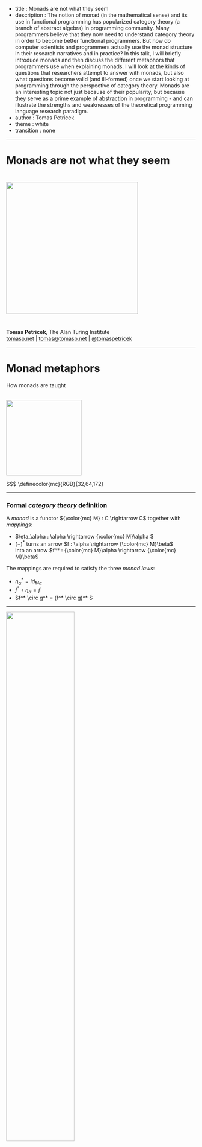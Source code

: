 - title : Monads are not what they seem
- description : The notion of monad (in the mathematical sense) and its use in functional 
    programming has popularized category theory (a branch of abstract algebra) in programming 
    community. Many programmers believe that they now need to understand category theory in order 
    to become better functional programmers. But how do computer scientists and programmers 
    actually use the monad structure in their research narratives and in practice? 
    In this talk, I will briefly introduce monads and then discuss the different metaphors 
    that programmers use when explaining monads. I will look at the kinds of questions that 
    researchers attempt to answer with monads, but also what questions become valid (and 
    ill-formed) once we start looking at programming through the perspective of category theory. 
    Monads are an interesting topic not just because of their popularity, but because they serve 
    as a prime example of abstraction in programming - and can illustrate the strengths and 
    weaknesses of the theoretical programming language research paradigm.
- author : Tomas Petricek
- theme : white
- transition : none

****************************************************************************************************

# Monads are not what they seem

<div style="margin:40px 0px 40px 0px">
<img src="images/monads.jpg" style="height:350px" />
</div>

**Tomas Petricek**, The Alan Turing Institute <br />
[tomasp.net](http://tomasp.net) | [tomas@tomasp.net](mailto:tomas@tomasp.net) | [@tomaspetricek](http://twitter.com/tomaspetricek)

****************************************************************************************************

# Monad metaphors

How monads are taught

<br />
<img src="images/literate.png" style="width:200px;border-style:none;background:transparent;" />

$$$
\definecolor{mc}{RGB}{32,64,172}

---------------------------------------------------------------------------------------------------

### Formal _category theory_ definition

A _monad_ is a functor ${\color{mc} M} : C \rightarrow C$ together with _mappings_:

 - $\eta_\alpha : \alpha \rightarrow {\color{mc} M}\alpha $
 - $(-)^*$ turns an arrow $f : \alpha \rightarrow {\color{mc} M}\beta$  
    into an arrow $f^* :  {\color{mc} M}\alpha \rightarrow {\color{mc} M}\beta$

The mappings are required to satisfy the three _monad laws_:

 - $\eta_\alpha^* = id_{M\alpha}$
 - $f^* \circ \eta_\alpha = f$ 
 - $f^* \circ g^* = (f^* \circ g)^* $
 
---------------------------------------------------------------------------------------------------

<img src="images/shirt.jpg" style="width:60%" />

---------------------------------------------------------------------------------------------------
    
## _Monads_ as generic types

The structure ${\color{mc}M} \alpha$ represents a _data type_

<div class="fragment">

 * A collection of things - `List int` or `List string`
 * A computation - `Lazy int` or `Lazy float`
 * You can nest them too - `Lazy (List int)`

</div>
 
---------------------------------------------------------------------------------------------------

### _Formally:_ Monads as symbol manipulation

<div class="fragment">

Data type `M a` satisfying _monad laws_ with operations:

 * `return` of type `a -> M a`
 * `>>=` of type `(a -> M b) -> (M a -> M b)`

</div>

---------------------------------------------------------------------------------------------------

### _Containers:_ Monads as boxes

<div class="fragment">

`return` wraps thing in a _box_

<img src="images/return.png" />

</div>
<div class="fragment">

`>>=` applies operation on all things in a box

<img src="images/bind1.png" class="fragment" style="margin-right:15px;" />
<img src="images/bind2.png" class="fragment" style="margin-left:15px;" />
</div>

---------------------------------------------------------------------------------------------------

### _Containers:_ Monads as burritos

<br />

<img src="images/burrito.jpg" class="fragment" />

---------------------------------------------------------------------------------------------------

### _Sequencing:_ Monads as computations

Plumbing for composing computations with _side-effects_

<img src="images/compose1.png" style="width:30%;opacity:0" />
<img src="images/compose2.png" style="width:30%;opacity:0" />
<img src="images/compose3.png" style="width:30%;opacity:0" />

---------------------------------------------------------------------------------------------------

### _Sequencing:_ Monads as computations

Plumbing for composing computations with _side-effects_

<img src="images/compose1.png" style="width:30%;opacity:1" />
<img src="images/compose2.png" style="width:30%;opacity:0" />
<img src="images/compose3.png" style="width:30%;opacity:0" />

---------------------------------------------------------------------------------------------------

### _Sequencing:_ Monads as computations

Plumbing for composing computations with _side-effects_

<img src="images/compose1.png" style="width:30%;opacity:0.3" />
<img src="images/compose2.png" style="width:30%;opacity:1" />
<img src="images/compose3.png" style="width:30%;opacity:0" />

---------------------------------------------------------------------------------------------------

### _Sequencing:_ Monads as computations

Plumbing for composing computations with _side-effects_

<img src="images/compose1.png" style="width:30%;opacity:0.3" />
<img src="images/compose2.png" style="width:30%;opacity:0.3" />
<img src="images/compose3.png" style="width:30%;opacity:1" />

---------------------------------------------------------------------------------------------------

### _Metaphors_ for understanding monads

Neuroscientist's perspective on mathematical thinking

 - _Movement_ formal symbol manipulation
 - _Inside vs. outside_ for containers and boxes
 - _Movement_ for composing comptuations

****************************************************************************************************

# Monads in practice

How and why people use monads

<br />
<img src="images/literate.png" style="width:200px;border-style:none;background:transparent;" />

---------------------------------------------------------------------------------------------------

### _Syntax_ for side-effectful comptuations

```
let addr = findAddress "Tomas"
let news = findNews (getCity addr)
return getTop10 news
```

What if `findAddress` and `findNews` can fail?

<div class="fragment">

```
let addr = tryFindAddress "Tomas"
if addr = null then return null
else
  let news = tryFindNews (getCity addr)
  if news = null then return null
  else
    return Success (getTop10 news)
```

</div>

---------------------------------------------------------------------------------------------------

### _Syntax_ for side-effectful comptuations

```
let addr = findAddress "Tomas"
let news = findNews (getCity addr)
return getTop10 news
```

_Monadic notation_ to remove nesting & repetition:

<div style="padding-bottom:60px">

```
maybe {
  let! addr = tryFindAddress "Tomas"
  let! news = tryFindNews (getCity addr)
  return getTop10 news 
}
```

</div>

---------------------------------------------------------------------------------------------------

### _Reasoning_ about monadic code

<div class="fragment">

Get address and compose message with city:

```
maybe {
  let! addr = findAddress "Tomas"
  return "Tomas lives in " + (getCity addr) }
```    

</div>
<div class="fragment">

Does extracting `getHome` function change meaning?

```
let getHome name = maybe {
  let! addr = findAddress mame
  return name + " lives in " + getCity addr }
```

```
maybe {
  let! msg = getHome "Tomas"
  return msg }
```    

</div>

---------------------------------------------------------------------------------------------------

### _Code reuse_ using monad abstraction

<div class="fragment">

Write useful functions that work for _any monad_

 - Transform the thing inside the monad<br />`mapM : (a -> b) -> (M a -> M b)`
 
 - Sum list and aggregate side-effects<br />`sumM : List (M int) -> M int`

</div>

  
****************************************************************************************************

# Misuses of monads

When monads are not the right thing

<br />
<img src="images/literate.png" style="width:200px;border-style:none;background:transparent;" />

---------------------------------------------------------------------------------------------------

### _Monad_ can be the uninteresting part

The `Par` monad for modelling parallel computations

<div class="fragment">

 - Run things in parallel<br />`parallel : Par a -> Par b -> Par (a * b)`
 - Return the first of two results<br />`choose : Par a -> Par a -> Par a`

</div><div class="fragment" style="padding-top:30px">

Also supports monadic `return : a -> Par a`<br />
and `>>= : (a -> Par b) -> (Par a -> Par b)`

</div>

---------------------------------------------------------------------------------------------------

### _Monad_ as tempting harmful abstraction

`Parser a` reads input string and produces value `a`

<div class="fragment">

 - Parse one thing and then another thing<br />
   `Parser a -> Parser b -> Parser (a * b)`

 - Try parsing in two ways, use the first success<br />
   `Parser a -> Parser a -> Parser a`
   
</div><div class="fragment" style="padding-top:30px">

Parsers can be extended to support monadic `>>=` and `return`.

</div>

---------------------------------------------------------------------------------------------------

### _Monad_ as tempting harmful abstraction 

> The normal disadvantages of conventional [monadic] parsers, <br />such as
> their lack of speed and their poor error reporting are remedied.
>
> The techniques [do not] extend to monad-based parsers. [T]he monadic 
> formulation [causes] the evaluation of the parser construction over and over (...).
>
> <p style="text-align:right;width:100%;margin-top:60px">Deterministic, Error-Correcting
> Combinator Parsers,<br />Swierstra & Duponcheel (1996)</p>

---------------------------------------------------------------------------------------------------

### _Monadic syntax_ without 'true' monads

<div class="fragment">

Notation _originally_ intended just for monads 

Can be used for things that are _not_ monadic

```
H.html {
  H.head {
    H.title "Sample web page"
  }
  H.body {
    H.h1 "Sample web page"
    H.p "This is a sample page..."
  }
}
```

Do we need _syntactic flexibility_ instead of _monads_?

</div>

****************************************************************************************************

# Philosophy of monads

What monads really are

<br />
<img src="images/literate.png" style="width:200px;border-style:none;background:transparent;" />

---------------------------------------------------------------------------------------------------

### _Concept stretching_ and changing meaning

<div class="fragment">

> Then came the refutationists. In their critical zeal they
> stretched the concept of polyhedron, to cover objects that
> were alien to the intended interpretation. 
>
> <p style="text-align:right;width:100%;margin-top:60px">Proofs and refutations,
> <br />Lakatos (1979)</p>

</div>

---------------------------------------------------------------------------------------------------

### _Concept stretching_ and changing meaning

<ol>
<li>Monads are logic for <em>reasoning about effects</em></li>
<li class="fragment">Language abstraction for <em>encoding effects</em></li>
<li class="fragment"><em>Abstraction and notation</em> for effects</li>
<li class="fragment">Abstraction and <em>notation (not just) for effects</em></li>
</ol>

---------------------------------------------------------------------------------------------------

### Monads rooted in _research paradigm_

> One of the goals of the Algol research programme was to utilize the resources of
> logic to increase the confidence (...) in the correctness of a
> program.
>
> <p style="text-align:right;width:100%;margin-top:60px">Science of Operations,
> <br />Priestley (2011)</p>

---------------------------------------------------------------------------------------------------

### Monads and _research paradigms_

> This paper is about logics for reasoning about programs, <br />
> in particular for proving equivalence of programs.
>
> <p style="text-align:right;width:100%;margin-top:60px">Notions of computations
> and monads,<br />Moggi (1991)</p>

---------------------------------------------------------------------------------------------------

### Monads and _research paradigms_

_Reasoning about programs_ often appears in papers

In practice monads are just _programming tool_

The _cost of abstraction_ is rarely debated

Gentlemen do not talk about _syntax_

---------------------------------------------------------------------------------------------------

### Monads in _theory and practice_

<div class="fragment">

> Before thinking about the philosophy of experiments we
> should record a certain class or caste difference between
> the theorizer and the experimenter. It has little to do with
> philosophy. We find prejudices in favour of theory, as far
> back as there is institutionalized science.    
>
> <p style="text-align:right;width:100%;margin-top:60px">Representing and intervening,
> <br />Hacking (1983)</p>

</div>

---------------------------------------------------------------------------------------------------

### _Anything_ including monads _goes_

> Galileo replaces one natural interpretation by a very different
> and as yet at least partly unnatural interpretation. (...) Galileo
> uses propaganda; he uses psychological tricks, in addition to whatever
> intellectual reasons he has to offer.
>
> <p style="text-align:right;width:100%;margin-top:60px">Against method,
> <br />Feyerabend (1975)</p>

---------------------------------------------------------------------------------------------------

### _Anything_ including monads _goes_

Community finds monads an _attractive topic_

They are _unnatural_ until you _get them_

Popularity means _not all uses are justified_
    
<br /><br />
    
****************************************************************************************************

# Summary

Monads are not what they seem

<br />
<img src="images/literate.png" style="width:200px;border-style:none;background:transparent;" />

---------------------------------------------------------------------------------------------------

## Monads are not what they seem

**Metaphors** guide our understanding

**Concepts** often change their meaning

**Paradigms** and **propaganda** matter

<p class="fragment"><em>Applies to other concepts. Bigger picture?</em></p>

<br />

[tomasp.net](http://tomasp.net) | [tomas@tomasp.net](mailto:tomas@tomasp.net) | [@tomaspetricek](http://twitter.com/tomaspetricek)

****************************************************************************************************

### Backup notes

The `Par` monad is a joinad, which captures the more interesting aspects

Also write about dataflow (is it monad or a comonad?)

Monads were supposed to be used for reasoning about effects, but instead
they are used to introduce effects. Where does the "reasoning" meme 
come from? How much it is actually done in practice? (Algol?)
